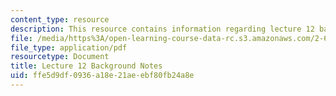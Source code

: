 ```yaml
---
content_type: resource
description: This resource contains information regarding lecture 12 background notes.
file: /media/https%3A/open-learning-course-data-rc.s3.amazonaws.com/2-682-acoustical-oceanography-spring-2012/ffe5d9df0936a18e21aeebf80fb24a8e_MIT2_682S12_bglec12.pdf
file_type: application/pdf
resourcetype: Document
title: Lecture 12 Background Notes
uid: ffe5d9df-0936-a18e-21ae-ebf80fb24a8e
---
```

